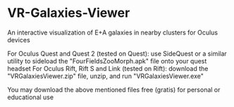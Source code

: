 # VR-Galaxies-Viewer
An interactive visualization of E+A galaxies in nearby clusters for Oculus devices

For Oculus Quest and Quest 2 (tested on Quest): use SideQuest or a similar utility to sideload the "FourFieldsZooMorph.apk" file onto your quest headset
For Oculus Rift, Rift S and Link (tested on Rift): download the "VRGalaxiesViewer.zip" file, unzip, and run "VRGalaxiesViewer.exe"

You may download the above mentioned files free (gratis) for personal or educational use
